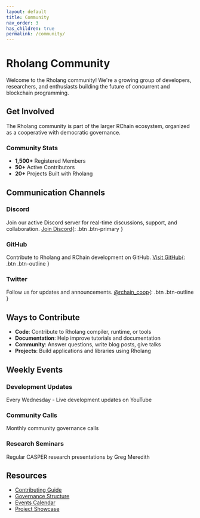 ```yaml
---
layout: default
title: Community
nav_order: 3
has_children: true
permalink: /community/
---
```


# Rholang Community

Welcome to the Rholang community! We're a growing group of developers, researchers, and enthusiasts building the future of concurrent and blockchain programming.

## Get Involved

The Rholang community is part of the larger RChain ecosystem, organized as a cooperative with democratic governance.

### Community Stats
- **1,500+** Registered Members
- **50+** Active Contributors
- **20+** Projects Built with Rholang

## Communication Channels

### Discord
Join our active Discord server for real-time discussions, support, and collaboration.
[Join Discord](https://discord.gg/NWkQnfH){: .btn .btn-primary }

### GitHub
Contribute to Rholang and RChain development on GitHub.
[Visit GitHub](https://github.com/rchain){: .btn .btn-outline }

### Twitter
Follow us for updates and announcements.
[@rchain_coop](https://twitter.com/rchain_coop){: .btn .btn-outline }

## Ways to Contribute

- **Code**: Contribute to Rholang compiler, runtime, or tools
- **Documentation**: Help improve tutorials and documentation
- **Community**: Answer questions, write blog posts, give talks
- **Projects**: Build applications and libraries using Rholang

## Weekly Events

### Development Updates
Every Wednesday - Live development updates on YouTube

### Community Calls
Monthly community governance calls

### Research Seminars
Regular CASPER research presentations by Greg Meredith

## Resources

- [Contributing Guide](contribute.html)
- [Governance Structure](governance.html)
- [Events Calendar](events.html)
- [Project Showcase](showcase.html)
